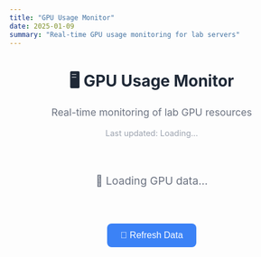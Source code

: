 ```yaml
---
title: "GPU Usage Monitor"
date: 2025-01-09
summary: "Real-time GPU usage monitoring for lab servers"
---
```


<div id="gpu-monitor-container">
  <div style="text-align: center; margin-bottom: 2rem;">
    <h1 style="color: #1f2937; margin-bottom: 0.5rem;">🖥️ GPU Usage Monitor</h1>
    <p style="color: #6b7280; font-size: 1.1rem;">Real-time monitoring of lab GPU resources</p>
    <div id="last-updated" style="color: #9ca3af; font-size: 0.9rem; margin-top: 1rem;">
      Last updated: <span id="update-time">Loading...</span>
    </div>
  </div>

  <div id="loading" style="text-align: center; padding: 2rem;">
    <div style="font-size: 1.2rem; color: #6b7280;">🔄 Loading GPU data...</div>
  </div>

  <div id="error-message" style="display: none; text-align: center; padding: 2rem; background-color: #fef2f2; border: 1px solid #fecaca; border-radius: 8px; margin: 1rem 0;">
    <div style="color: #dc2626; font-size: 1.1rem;">❌ Failed to load GPU data</div>
    <div style="color: #7f1d1d; font-size: 0.9rem; margin-top: 0.5rem;" id="error-details"></div>
  </div>

  <div id="servers-container" style="display: none;">
    <!-- GPU cards will be dynamically inserted here -->
  </div>

  <div style="text-align: center; margin-top: 2rem;">
    <button id="refresh-btn" onclick="loadGPUData()" 
            style="background-color: #3b82f6; color: white; padding: 0.75rem 1.5rem; border: none; border-radius: 8px; font-size: 1rem; cursor: pointer; transition: background-color 0.2s;">
      🔄 Refresh Data
    </button>
  </div>
</div>

<style>
.server-card {
  background: white;
  border: 1px solid #e5e7eb;
  border-radius: 12px;
  padding: 1.5rem;
  margin-bottom: 2rem;
  box-shadow: 0 1px 3px rgba(0, 0, 0, 0.1);
}

.server-header {
  display: flex;
  align-items: center;
  justify-content: space-between;
  margin-bottom: 1.5rem;
  padding-bottom: 1rem;
  border-bottom: 1px solid #e5e7eb;
}

.server-title {
  font-size: 1.4rem;
  font-weight: 600;
  color: #1f2937;
}

.server-summary {
  background-color: #f3f4f6;
  padding: 0.5rem 1rem;
  border-radius: 6px;
  font-size: 0.9rem;
  color: #374151;
}

.gpu-grid {
  display: grid;
  grid-template-columns: repeat(auto-fit, minmax(300px, 1fr));
  gap: 1rem;
}

.gpu-card {
  border: 1px solid #d1d5db;
  border-radius: 8px;
  padding: 1rem;
  background-color: #fafafa;
}

.gpu-header {
  display: flex;
  justify-content: space-between;
  align-items: center;
  margin-bottom: 1rem;
}

.gpu-name {
  font-weight: 600;
  color: #374151;
  font-size: 0.9rem;
}

.gpu-id {
  background-color: #e5e7eb;
  padding: 0.25rem 0.5rem;
  border-radius: 4px;
  font-size: 0.8rem;
  color: #6b7280;
}

.usage-bars {
  margin-bottom: 1rem;
}

.usage-bar {
  margin-bottom: 0.75rem;
}

.usage-label {
  display: flex;
  justify-content: space-between;
  margin-bottom: 0.25rem;
  font-size: 0.85rem;
  color: #4b5563;
}

.progress-bar {
  width: 100%;
  height: 8px;
  background-color: #e5e7eb;
  border-radius: 4px;
  overflow: hidden;
}

.progress-fill {
  height: 100%;
  transition: width 0.3s ease;
  border-radius: 4px;
}

.utilization-low { background-color: #10b981; }
.utilization-medium { background-color: #f59e0b; }
.utilization-high { background-color: #ef4444; }

.memory-low { background-color: #06b6d4; }
.memory-medium { background-color: #f59e0b; }
.memory-high { background-color: #ef4444; }

.gpu-stats {
  display: flex;
  justify-content: space-between;
  font-size: 0.8rem;
  color: #6b7280;
}

#refresh-btn:hover {
  background-color: #2563eb;
}

.status-indicator {
  display: inline-block;
  width: 8px;
  height: 8px;
  border-radius: 50%;
  margin-right: 0.5rem;
}

.status-success { background-color: #10b981; }
.status-error { background-color: #ef4444; }
</style>

<script>
const API_ENDPOINT = 'http://58.56.75.202:8000/api/gpu_status';

function getUtilizationClass(utilization) {
  if (utilization < 30) return 'utilization-low';
  if (utilization < 70) return 'utilization-medium';
  return 'utilization-high';
}

function getMemoryClass(percentage) {
  if (percentage < 50) return 'memory-low';
  if (percentage < 80) return 'memory-medium';
  return 'memory-high';
}

function formatMemory(mb) {
  if (mb >= 1024) {
    return (mb / 1024).toFixed(1) + ' GB';
  }
  return mb.toFixed(0) + ' MB';
}

function createGPUCard(gpu) {
  const memoryPercentage = (gpu.mem_used / gpu.mem_total) * 100;
  
  return `
    <div class="gpu-card">
      <div class="gpu-header">
        <div class="gpu-name">GPU ${gpu.id}</div>
        <div class="gpu-id">${gpu.name}</div>
      </div>
      
      <div class="usage-bars">
        <div class="usage-bar">
          <div class="usage-label">
            <span>Utilization</span>
            <span><strong>${gpu.utilization.toFixed(1)}%</strong></span>
          </div>
          <div class="progress-bar">
            <div class="progress-fill ${getUtilizationClass(gpu.utilization)}" 
                 style="width: ${gpu.utilization}%"></div>
          </div>
        </div>
        
        <div class="usage-bar">
          <div class="usage-label">
            <span>Memory</span>
            <span><strong>${memoryPercentage.toFixed(1)}%</strong></span>
          </div>
          <div class="progress-bar">
            <div class="progress-fill ${getMemoryClass(memoryPercentage)}" 
                 style="width: ${memoryPercentage}%"></div>
          </div>
        </div>
      </div>
      
      <div class="gpu-stats">
        <span>Used: ${formatMemory(gpu.mem_used)}</span>
        <span>Total: ${formatMemory(gpu.mem_total)}</span>
      </div>
    </div>
  `;
}

function createServerCard(serverData) {
  const { hostname, port, status, gpus, summary } = serverData;
  const isOnline = status === 'success';
  
  let content = `
    <div class="server-card">
      <div class="server-header">
        <div>
          <div class="server-title">
            <span class="status-indicator ${isOnline ? 'status-success' : 'status-error'}"></span>
            ${hostname}:${port}
          </div>
        </div>
        <div class="server-summary">
          ${isOnline ? `${summary.used}/${summary.total} GPUs Online` : 'Server Offline'}
        </div>
      </div>
  `;
  
  if (isOnline && gpus && gpus.length > 0) {
    content += `
      <div class="gpu-grid">
        ${gpus.map(gpu => createGPUCard(gpu)).join('')}
      </div>
    `;
  } else if (!isOnline) {
    content += `
      <div style="text-align: center; padding: 2rem; color: #6b7280;">
        <div style="font-size: 1.1rem;">⚠️ Server is currently offline</div>
        <div style="font-size: 0.9rem; margin-top: 0.5rem;">Unable to retrieve GPU information</div>
      </div>
    `;
  }
  
  content += '</div>';
  return content;
}

async function loadGPUData() {
  const loadingEl = document.getElementById('loading');
  const errorEl = document.getElementById('error-message');
  const containersEl = document.getElementById('servers-container');
  const updateTimeEl = document.getElementById('update-time');
  const refreshBtn = document.getElementById('refresh-btn');
  
  loadingEl.style.display = 'block';
  errorEl.style.display = 'none';
  containersEl.style.display = 'none';
  refreshBtn.disabled = true;
  refreshBtn.style.backgroundColor = '#9ca3af';
  
  try {
    const response = await fetch(API_ENDPOINT);
    if (!response.ok) {
      throw new Error(`HTTP error! status: ${response.status}`);
    }
    const data = await response.json();
    
    const servers = Array.isArray(data) ? data : [data];
    
    loadingEl.style.display = 'none';
    containersEl.innerHTML = servers.map(server => createServerCard(server)).join('');
    containersEl.style.display = 'block';
    
    const now = new Date();
    updateTimeEl.textContent = now.toLocaleString();
    
  } catch (error) {
    console.error('Error loading GPU data:', error);
    loadingEl.style.display = 'none';
    errorEl.style.display = 'block';
    document.getElementById('error-details').textContent = error.message;
  } finally {
    refreshBtn.disabled = false;
    refreshBtn.style.backgroundColor = '#3b82f6';
  }
}

document.addEventListener('DOMContentLoaded', function() {
  loadGPUData();
  setInterval(loadGPUData, 30000);
});
</script>

